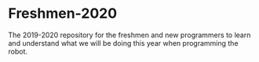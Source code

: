 # Freshmen-2020
The 2019-2020 repository for the freshmen and new programmers to learn and understand what we will be doing this year when programming the robot.
